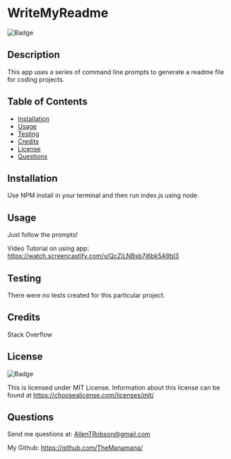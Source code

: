 # WriteMyReadme
  ![Badge](https://img.shields.io/static/v1?label=license&message=mit&color=blueviolet)
  


## Description

This app uses a series of command line prompts to generate a readme file for coding projects. 

## Table of Contents

- [Installation](#installation)
- [Usage](#usage)
- [Testing](#testing)
- [Credits](#credits)
- [License](#license)
- [Questions](#questions)

## Installation

Use NPM install in your terminal and then run index.js using node.

## Usage

Just follow the prompts!

Video Tutorial on using app: https://watch.screencastify.com/v/QcZjLNBsb7j6bk5A9bl3

## Testing

There were no tests created for this particular project.

## Credits

Stack Overflow

## License

![Badge](https://img.shields.io/static/v1?label=license&message=mit&color=blueviolet) 

  This is licensed under MIT License. Information about this license can be found at https://choosealicense.com/licenses/mit/

## Questions 

Send me questions at: AllenTRobson@gmail.com

My Github: https://github.com/TheManamana/



